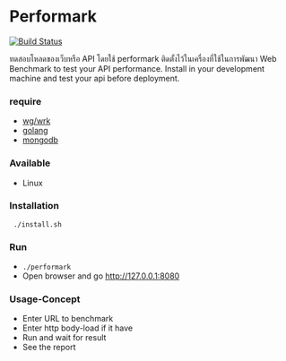 # Performark
[![Build Status](https://travis-ci.org/ntossapo/performark.svg?branch=master)](https://travis-ci.org/ntossapo/performark)

ทดสอบโหลดของเว็บหรือ API โดยใช้ performark ติดตั้งไว้ในเครื่องที่ใช้ในการพัฒนา
Web Benchmark to test your API performance. Install in your development machine and test your api before deployment.

### require
* [wg/wrk](https://github.com/wg/wrk)
* [golang](https://golang.org/)
* [mongodb](https://www.mongodb.com/)

### Available
* Linux

### Installation
```
 ./install.sh
```

### Run
* ```./performark```
* Open browser and go http://127.0.0.1:8080

### Usage-Concept
* Enter URL to benchmark
* Enter http body-load if it have
* Run and wait for result
* See the report
